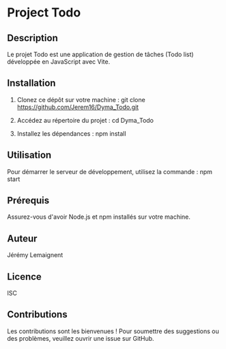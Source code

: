 # Project Todo

## Description

Le projet Todo est une application de gestion de tâches (Todo list) développée en JavaScript avec Vite.

## Installation

1. Clonez ce dépôt sur votre machine : git clone https://github.com/Jerem16/Dyma_Todo.git

2. Accédez au répertoire du projet : cd Dyma_Todo

3. Installez les dépendances : npm install

## Utilisation

Pour démarrer le serveur de développement, utilisez la commande : npm start

## Prérequis

Assurez-vous d'avoir Node.js et npm installés sur votre machine.

## Auteur

Jérémy Lemaignent

## Licence

ISC

## Contributions

Les contributions sont les bienvenues ! Pour soumettre des suggestions ou des problèmes, veuillez ouvrir une issue sur GitHub.
